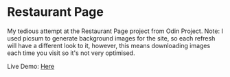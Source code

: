 # Restaurant Page

My tedious attempt at the Restaurant Page project from Odin Project.
Note: I used picsum to generate background images for the site, so each refresh will have a different look to it, however, this means downloading images each time you visit so it's not very optimised.

Live Demo: [Here](https://g1deondt.github.io/odin-restaurant/)
